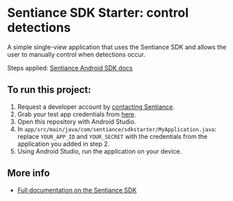 # Sentiance SDK Starter: control detections

A simple single-view application that uses the Sentiance SDK and allows the user to manually control when detections occur.
   
Steps applied: [Sentiance Android SDK docs](https://docs.sentiance.com/sdk/getting-started/android-sdk)

## To run this project:

1. Request a developer account by [contacting Sentiance](mailto:support@sentiance.com).
2. Grab your test app credentials from [here](https://insights.sentiance.com/#/apps).
3. Open this repository with Android Studio.
4. In `app/src/main/java/com/sentiance/sdkstarter/MyApplication.java`: replace `YOUR_APP_ID` and `YOUR_SECRET` with the credentials from the application you added in step 2.
5. Using Android Studio, run the application on your device.

## More info

- [Full documentation on the Sentiance SDK](https://docs.sentiance.com/)